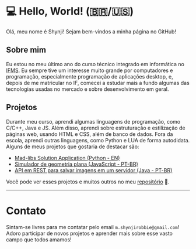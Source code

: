 # 💻 Hello, World! (🇧🇷/🇺🇸)
Olá, meu nome é Shynji! Sejam bem-vindos a minha página no GitHub!

## Sobre mim
Eu estou no meu último ano do curso técnico integrado em informática no [IFMS](https://www.ifms.edu.br/). Eu sempre tive um interesse muito grande por computadores e programação, especialmente programação de aplicações desktop, e, depois de me matricular no IF, comecei a estudar mais a fundo algumas das tecnologias usadas no mercado e sobre desenvolvimento em geral.

## Projetos
Durante meu curso, aprendi algumas linguagens de programação, como C/C++, Java e JS. Além disso, aprendi sobre estruturação e estilização de páginas web, usando HTML e CSS, além de banco de dados. Fora da escola, aprendi outras linguagens, como Python e LUA de forma autodidata. Alguns de meus projetos que gostaria de destacar são: 
- [Mad-libs Solution Application (Python - EN)](https://github.com/mShynji/mad-libs-python)
- [Simulador de geometria plana (JavaScript - PT-BR)](https://github.com/mShynji/simulador-geometria-plana)
- [API em REST para salvar imagens em um servidor (Java - PT-BR)](https://github.com/mShynji/upload-api)

Você pode ver esses projetos e muitos outros no meu [repositório](https://github.com/mShynji?tab=repositories) 👀.

---
# Contato
Sintam-se livres para me contatar pelo email `m.shynjirobbie@gmail.com`! Adoro participar de novos projetos e aprender mais sobre esse vasto campo que todos amamos!
